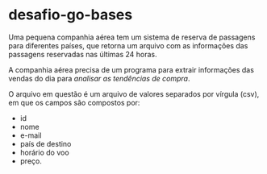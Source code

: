 # desafio-go-bases

Uma pequena companhia aérea tem um sistema de reserva de passagens para diferentes países, que retorna um arquivo com as informações das passagens reservadas nas últimas 24 horas.

A companhia aérea precisa de um programa para extrair informações das vendas do dia para *analisar as tendências de compra*.

O arquivo em questão é um arquivo de valores separados por vírgula (csv), em que os campos são compostos por: 
- id 
- nome
- e-mail
- país de destino
- horário do voo
- preço.